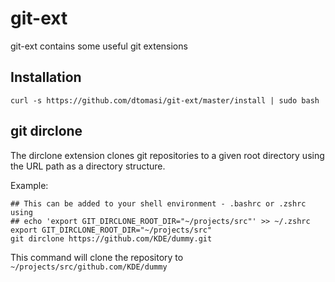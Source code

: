 # git-ext

git-ext contains some useful git extensions

## Installation

    curl -s https://github.com/dtomasi/git-ext/master/install | sudo bash

## git dirclone

The dirclone extension clones git repositories to a given root directory using the URL path as a directory structure.

Example:
```shell
## This can be added to your shell environment - .bashrc or .zshrc using
## echo 'export GIT_DIRCLONE_ROOT_DIR="~/projects/src"' >> ~/.zshrc
export GIT_DIRCLONE_ROOT_DIR="~/projects/src"
git dirclone https://github.com/KDE/dummy.git
```

This command will clone the repository to `~/projects/src/github.com/KDE/dummy`

